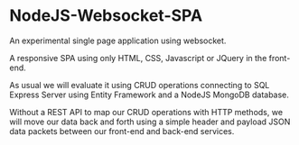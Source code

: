 # NodeJS-Websocket-SPA
An experimental single page application using websocket.

A responsive SPA using only HTML, CSS, Javascript or JQuery in the front-end.

As usual we will evaluate it using CRUD operations connecting to SQL Express Server
using Entity Framework and a NodeJS MongoDB database.

Without a REST API to map our CRUD operations with HTTP methods,
we will move our data back and forth using a simple header and payload JSON data packets
between our front-end and back-end services.






